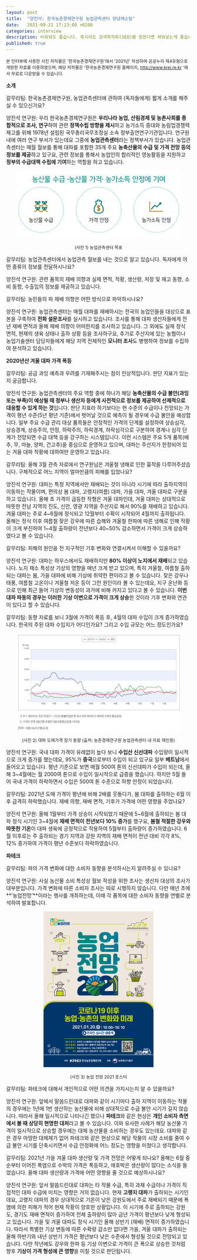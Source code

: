 ```yaml
---
layout: post
title:  "양진석: 한국농촌경제연구원 농업관측센터 양념채소팀"
date:   2021-09-21 17:23:00 +0200
categories: interview
description: 비워둬도 좋습니다. 혹시라도 검색최적화(SEO)를 원한다면 채워넣는게 좋습니다.
published: true
---  
```

<small>본 인터뷰에 사용한 사진 저작물은 '한국농촌경제연구원'에서 '2021년' 작성하여 공공누리 제4유형으로 개방한 자료를 이용하였으며, 해당 저작물은 '한국농촌경제연구원 홈페이지, http://www.krei.re.kr '에서 무료로 다운받을 수 있습니다.
</small>

**소개**

갈무리팀: 한국농촌경제연구원, 농업관측센터에 관하여 (독자들에게) 짧게 소개를 해주실 수 있으신가요?

양진석 연구원: 우리 한국농촌경제연구원은 **우리나라 농업, 산림경제 및 농촌사회를 종합적으로 조사, 연구**하여 관련 **정책수립 방향을 제시**하고 농가소득 증대와 농림업경쟁력 제고를 위해 1978년 설립된 국무총리국무조정실 소속 정부출연연구기관입니다. 연구원 내에 여러 연구 부서가 있는데요 그중에 **농업관측센터**라는 정책부서가 있습니다. 농업관측센터는 매월 월보를 통해 대파를 포함한 35개 주요 **농축산물의 수급 및 가격 전망 등의 정보를 제공**하고 있구요, 관련 정보를 통해서 농업인의 합리적인 영농활동을 지원하고 **정부의 수급대책 수립에 기여**하는 역할을 하고 있습니다.

<p align="center">
  <img src="/asset/images/interviews/Yangjinseok/intro.png" width="450px" />

</p>
  <p align="center">
<small>
(사진 1) 농업관측센터 목표
</small></p>

 
갈무리팀: 농업관측센터에서 농업관측 월보를 내는 것으로 알고 있습니다. 독자에게 어떤 종류의 정보를 전달하시나요?
 
양진석 연구원: 관련 품목의 재배 의향과 실제 면적, 작황, 생산량, 저장 및 재고 동향, 소비 동향, 수출입의 정보를 제공하고 있습니다.
 
갈무리팀: 농민들의 파 재배 의향은 어떤 방식으로 파악하시나요?

양진석 연구원: 농업관측센터는 매월 대파를 재배하시는 전국의 농업인들을 대상으로 표본을 구축하여 **전화 설문조사**를 실시하고 있습니다. 조사를 통해 대파 생산자들에게 전년 재배 면적과 올해 재배 의향이 어떠한지를 조사하고 있습니다. 그 외에도 실제 정식 면적, 현재의 생육 상태나 출하 상황 등을 조사하구요, 추가로 주산지에 있는 농협이나 농업기술센터 담당자들에게 해당 지역 전체적인 **모니터 조사**도 병행하여 정보를 수집하여 분석하고 있습니다.

**2020년산 겨울 대파 가격 폭등**
 
갈무리팀: 공급 과잉 예측과 우려를 기재해주시는 점이 인상적입니다. 판단 지표가 있는지 궁금합니다.

양진석 연구원: 농업관측센터의 주요 역할 중에 하나가 해당 **농축산물의 수급 불안(과잉 또는 부족)이 예상될 때 정부나 생산자 등에게 사전적으로 정보를 제공하여 선제적으로 대응할 수 있게 하는 것**입니다. 판단 지표라 하기보다는 현 수준의 수급이나 전망되는 가격이 평년 수준(5년 평년 기준)에서 벗어날 것으로 예측이 될 경우에 수급 불안을 예상합니다. 일부 주요 수급 관리 대상 품목들은 안정적인 가격의 단계를 설정하여 상승심각, 상승경계, 상승주의, 안정, 하락주의, 하락경계, 하락심각으로 구분하여 경계나 심각 단계가 전망되면 수급 대책 등을 강구하는 시스템입니다. 이런 시스템은 주요 5개 품목(배추, 무, 마늘, 양파, 건고추)을 중심으로 운영하고 있으며, 대파는 주산지가 한정되어 있는 겨울 대파 작황에 대하여만 운영하고 있습니다.

갈무리팀: 올해 3월 관측 자료에서 연구원님은 겨울철 냉해로 인한 흉작을 다루어주셨습니다. 구체적으로 어느 지역이 얼마만큼의 피해를 입었나요?

양진석 연구원: 대파는 특정 지역에서만 재배되는 것이 아니라 시기에 따라 출하지역이 이동하는 작물이며, 편의상 봄 대파, 고랭지(여름) 대파, 가을 대파, 겨울 대파로 구분을 하고 있습니다. 올해 초 가격이 급등한 작형은 겨울 대파인데, 겨울 대파는 상대적으로 따뜻한 전남 지역의 진도, 신안, 영광 지역을 주산지로 해서 90%를 재배하고 있습니다. 겨울 대파는 주로 4~6월에 정식되고 12월부터 수확이 시작되어 4월까지 출하됩니다. 올해는 정식 이후 여름철 잦은 강우에 따른 습해와 겨울철 한파에 따른 냉해로 인해 작황이 크게 부진하여 1~4월 출하량이 전년보다 40~50% 감소하면서 가격이 크게 상승하였다고 볼 수 있습니다.

갈무리팀: 피해의 원인을 전 지구적인 기후 변화와 연결시켜서 이해할 수 있을까요?

양진석 연구원: 대파는 하우스에서도 재배하지만 **80% 이상이 노지에서 재배**되고 있습니다. 노지 채소 특성상 기상의 영향을 매년 크게 받고 있으며, 특히 겨울철, 여름철 출하되는 대파는 봄, 가을 대파에 비해 기상에 취약한 편이라고 볼 수 있습니다. 잦은 강우나 태풍, 여름철 고온이나 겨울철 저온 등이 그런 원인이라 볼 수 있는데요, 지구 온난화 등으로 인해 최근 들어 기상의 변동성이 과거에 비해 커지고 있다고 볼 수 있습니다. **이번 대파 파동의 경우는 이러한 기상 이변으로 가격이 크게 상승**한 것이라 기후 변화와 연관이 있다고 할 수 있습니다.

갈무리팀: 동향 자료를 보니 3월에 가격이 폭등 후, 4월의 대파 수입이 크게 증가하였습니다. 한국의 주된 대파 수입지가 어디인가요? 그리고 수입 규모는 어느 정도인가요?

<p align="center">
  <img src="/asset/images/interviews/Yangjinseok/graph.png" width="450px" />

</p>
  <p align="center">
<small>
(사진 2) 대파 도매가격 장기 동향 (출처: 농촌경제연구원 농업관측센터 내 자료 재인용)
</small></p>
 
양진석 연구원: 국내 대파 가격이 유례없이 높다 보니 **수입산 신선대파** 수입량이 일시적으로 크게 증가를 했는데요, 95%가 **중국**으로부터 수입이 되고 있구요 일부 **베트남**에서 들어오고 있습니다. 평년 기준으로 보면 매월 500여 톤의 신선대파가 수입이 되는데, 올해 3~4월에는 월 2000여 톤으로 수입이 일시적으로 급증을 했습니다. 하지만 5월 들어 국내 가격이 하락하면서 수입은 500여 톤 수준으로 하향 안정이 되었습니다.

갈무리팀: 2021년 도매 가격이 평년에 비해 2배를 웃돌다가, 봄 대파를 출하하는 6월 이후 급격히 하락했습니다. 재배 의향, 재배 면적, 기후가 가격에 어떤 영향을 주었나요?
 
양진석 연구원: 올해 1월부터 가격 상승이 시작되었기 때문에 5~6월에 출하되는 봄 대파 정식 시기인 3~4월에 **재배 면적이 전년보다 10% 증가**를 했구요, **봄철 적절한 강우와 따뜻한 기온**이 대파 생육에 긍정적으로 작용하여 5월부터 출하량이 증가하였습니다. 6월 이후로는 주 출하되는 경기 지역과 강원 지역의 재배 면적이 전년 대비 각각 8%, 12% 증가하여 가격이 평년 수준보다 하락하였습니다.

**파테크**
 
갈무리팀: 파의 가격 변화에 대한 소비자 동향을 분석하시는지 알려주실 수 있나요?

양진석 연구원: 사실 농산물 소비 특성상 월보 작성을 위한 조사는 생산자 대상의 조사가 대부분입니다. 가격 변화에 따른 소비자 조사는 따로 시행하지 않습니다. 다만 매년 초에 **‘농업전망’**이라는 행사를 개최하는데, 이때 각 품목에 대한 소비자 동향을 연별로 분석하여 발표합니다. 

<p align="center">
  <img src="/asset/images/interviews/Yangjinseok/krei.jpg" width="300px" />

</p>
  <p align="center">
<small>
(사진 3) 농업 전망 2021 포스터
</small></p>

갈무리팀: 파테크에 대해서 개인적으로 어떤 의견을 가지시는지 알 수 있을까요?
 
양진석 연구원: 앞에서 말씀드린대로 대파와 같이 시기마다 출하 지역이 이동하는 작물의 경우에는 1년에 1번 생산하는 농산물에 비해 상대적으로 수급 불안 시기가 길지 않습니다. 따라서 올해 일시적으로 나타나긴 했으나 **파테크**와 같은 현상은 **개인 소비자 측면에서 볼 때 상당히 현명한 대처**라고 볼 수 있습니다. 이와 유사한 사례가 해당 농산물 가격이 일시적으로 상승할 경우에는 대체 농산물을 소비하는 경우도 있는데요. 대파와 같은 경우 마땅한 대체제가 없어 파테크와 같은 현상으로 해당 작물의 시장 소비를 줄여 수급 불안 시기를 단축시키면서 수급 안정화에 어느 정도는 영향을 미쳤다고 생각합니다.
 
갈무리팀: 2021년 가을 겨울 대파 생산량 및 가격 전망은 어떻게 되나요? 올해는 6월 중순부터 이어진 폭염으로 수박의 가격은 폭등하고, 애호박은 생산량이 많다는 소식을 들었습니다. 올해 대파 생산량과 가격에 어떤 영향을 줄 것으로 예상하시나요?
 
양진석 연구원: 앞서 말씀드린대로 대파는 타 작물 수급, 특히 과채 수급이나 가격이 직접적인 대파 수급에 미치는 영향은 거의 없습니다. 현재 **고랭지 대파**가 출하되는 시기인데요, 고랭지 대파의 경우 상대적으로 기온이 낮은 강원도에서 주로 재배되기 때문에 폭염에 의한 피해가 적어 현재 작황이 양호한 상황입니다. 이 시기에 주로 출하되는 강원도, 경기도 재배 면적이 증가하여 전체 출하량이 많아 금년 가격이 평년보다 낮게 형성되고 있습니다. 가을 및 겨울 대파도 정식 시기인 올해 상반기 (재배) 면적이 증가하였습니다. 따라서 특별한 기상 변동에 따른 수확량 감소만 없다면 가을, 겨울 대파가 출하되는 올해 하반기와 내년 상반기 가격은 평년보다 낮은 수준에서 형성될 것으로 전망되고 있습니다. 다만 작년에도 강우와 한파 등 기상 이변으로 가격이 큰 폭으로 상승한 것처럼 향후 **기상이 가격 형성에 큰 영향**을 미칠 것으로 판단됩니다.

